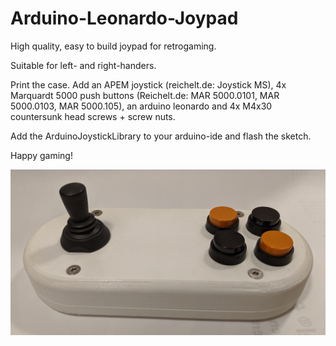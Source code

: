 # Arduino-Leonardo-Joypad
High quality, easy to build joypad for retrogaming.

Suitable for left- and right-handers.

Print the case.
Add an APEM joystick (reichelt.de: Joystick MS),
4x Marquardt 5000 push buttons (Reichelt.de: MAR 5000.0101, MAR 5000.0103, MAR 5000.105),
an arduino leonardo and
4x M4x30 countersunk head screws + screw nuts.

Add the ArduinoJoystickLibrary to your arduino-ide and flash the sketch.

Happy gaming!

![Alt text](Joypad.jpg?raw=true "Optional Title")
